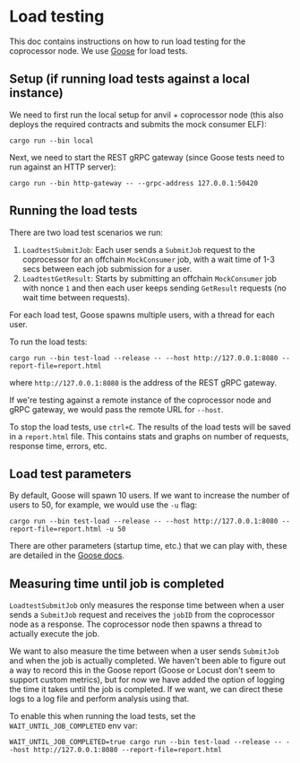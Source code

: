 # Load testing

This doc contains instructions on how to run load testing for the coprocessor node. We use [Goose](https://book.goose.rs/title-page.html) for load tests.

## Setup (if running load tests against a local instance)

We need to first run the local setup for anvil + coprocessor node (this also deploys the required contracts and submits the mock consumer ELF):
```
cargo run --bin local
```

Next, we need to start the REST gRPC gateway (since Goose tests need to run against an HTTP server):
```
cargo run --bin http-gateway -- --grpc-address 127.0.0.1:50420
```

## Running the load tests

There are two load test scenarios we run:

1. `LoadtestSubmitJob`: Each user sends a `SubmitJob` request to the coprocessor for an offchain `MockConsumer` job, with a wait time of 1-3 secs between each job submission for a user.
2. `LoadtestGetResult`: Starts by submitting an offchain `MockConsumer` job with nonce `1` and then each user keeps sending `GetResult` requests (no wait time between requests).

For each load test, Goose spawns multiple users, with a thread for each user.

To run the load tests:
```
cargo run --bin test-load --release -- --host http://127.0.0.1:8080 --report-file=report.html
```
where `http://127.0.0.1:8080` is the address of the REST gRPC gateway.

If we're testing against a remote instance of the coprocessor node and gRPC gateway, we would pass the remote URL for `--host`.

To stop the load tests, use `ctrl+C`. The results of the load tests will be saved in a `report.html` file. This contains stats and graphs on number of requests, response time, errors, etc.

## Load test parameters

By default, Goose will spawn 10 users. If we want to increase the number of users to 50, for example, we would use the `-u` flag:
```
cargo run --bin test-load --release -- --host http://127.0.0.1:8080 --report-file=report.html -u 50
```

There are other parameters (startup time, etc.) that we can play with, these are detailed in the [Goose docs](https://book.goose.rs/getting-started/common.html).

## Measuring time until job is completed

`LoadtestSubmitJob` only measures the response time between when a user sends a `SubmitJob` request and receives the `jobID` from the coprocessor node as a response. The coprocessor node then spawns a thread to actually execute the job.

We want to also measure the time between when a user sends `SubmitJob` and when the job is actually completed. We haven't been able to figure out a way to record this in the Goose report (Goose or Locust don't seem to support custom metrics), but for now we have added the option of logging the time it takes until the job is completed. If we want, we can direct these logs to a log file and perform analysis using that.

To enable this when running the load tests, set the `WAIT_UNTIL_JOB_COMPLETED` env var:
```
WAIT_UNTIL_JOB_COMPLETED=true cargo run --bin test-load --release -- --host http://127.0.0.1:8080 --report-file=report.html
```
